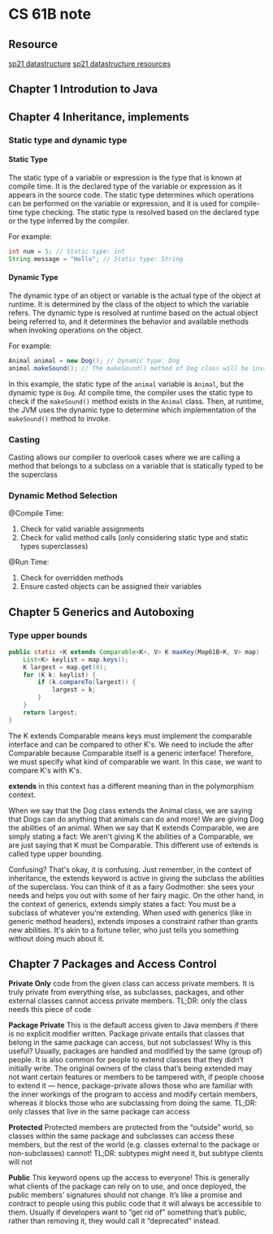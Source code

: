 # CS 61B note

## Resource
[sp21 datastructure](https://sp21.datastructur.es/)
[sp21 datastructure resources](https://sp21.datastructur.es/resources.html)

## Chapter 1 Introdution to Java

## Chapter 4 Inheritance, implements

### Static type and dynamic type

#### Static Type
The static type of a variable or expression is the type that is known at compile time. It is the declared type of the variable or expression as it appears in the source code. The static type determines which operations can be performed on the variable or expression, and it is used for compile-time type checking. The static type is resolved based on the declared type or the type inferred by the compiler.

For example:
```java
int num = 5; // Static type: int
String message = "Hello"; // Static type: String
```

#### Dynamic Type
The dynamic type of an object or variable is the actual type of the object at runtime. It is determined by the class of the object to which the variable refers. The dynamic type is resolved at runtime based on the actual object being referred to, and it determines the behavior and available methods when invoking operations on the object.

For example:
```java
Animal animal = new Dog(); // Dynamic type: Dog
animal.makeSound(); // The makeSound() method of Dog class will be invoked
```

In this example, the static type of the `animal` variable is `Animal`, but the dynamic type is `Dog`. At compile time, the compiler uses the static type to check if the `makeSound()` method exists in the `Animal` class. Then, at runtime, the JVM uses the dynamic type to determine which implementation of the `makeSound()` method to invoke.

### Casting
Casting allows our compiler to overlook cases where we are calling a method that belongs to a subclass on a variable that is statically typed to be the superclass

### Dynamic Method Selection
@Compile Time:
1. Check for valid variable assignments
2. Check for valid method calls (only considering static type and static types superclasses)

@Run Time:
1. Check for overridden methods
2. Ensure casted objects can be assigned their variables

## Chapter 5 Generics and Autoboxing
### Type upper bounds
``` java
public static <K extends Comparable<K>, V> K maxKey(Map61B<K, V> map) {
    List<K> keylist = map.keys();
    K largest = map.get(0);
    for (K k: keylist) {
        if (k.compareTo(largest)) {
            largest = k;
        }
    }
    return largest;
}
```

The K extends Comparable<K> means keys must implement the comparable interface and can be compared to other K's. We need to include the <K> after Comparable because Comparable itself is a generic interface! Therefore, we must specify what kind of comparable we want. In this case, we want to compare K's with K's.

**extends** in this context has a different meaning than in the polymorphism context.

When we say that the Dog class extends the Animal class, we are saying that Dogs can do anything that animals can do and more! We are giving Dog the abilities of an animal. When we say that K extends Comparable, we are simply stating a fact: 
We aren't giving K the abilities of a Comparable, we are just saying that K must be Comparable. 
This different use of extends is called type upper bounding. 

Confusing? That's okay, it is confusing. Just remember, in the context of inheritance, the extends keyword is active in giving the subclass the abilities of the superclass. You can think of it as a fairy Godmother: she sees your needs and helps you out with some of her fairy magic. On the other hand, in the context of generics, extends simply states a fact: You must be a subclass of whatever you're extending. When used with generics (like in generic method headers), extends imposes a constraint rather than grants new abilities. It's akin to a fortune teller, who just tells you something without doing much about it.


## Chapter 7 Packages and Access Control
**Private Only** code from the given class can access private members. It is truly private from everything else, as subclasses, packages, and other external classes cannot access private members. TL;DR: only the class needs this piece of code

**Package Private** This is the default access given to Java members if there is no explicit modifier written. Package private entails that classes that belong in the same package can access, but not subclasses! Why is this useful? Usually, packages are handled and modified by the same (group of) people. It is also common for people to extend classes that they didn’t initially write. The original owners of the class that’s being extended may not want certain features or members to be tampered with, if people choose to extend it — hence, package-private allows those who are familiar with the inner workings of the program to access and modify certain members, whereas it blocks those who are subclassing from doing the same. TL;DR: only classes that live in the same package can access

**Protected** Protected members are protected from the “outside” world, so classes within the same package and subclasses can access these members, but the rest of the world (e.g. classes external to the package or non-subclasses) cannot! TL;DR: subtypes might need it, but subtype clients will not

**Public** This keyword opens up the access to everyone! This is generally what clients of the package can rely on to use, and once deployed, the public members’ signatures should not change. It’s like a promise and contract to people using this public code that it will always be accessible to them. Usually if developers want to “get rid of” something that’s public, rather than removing it, they would call it “deprecated” instead.
